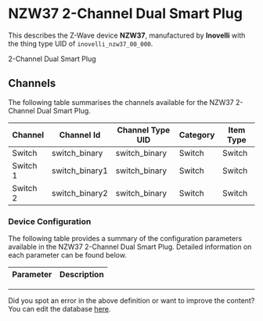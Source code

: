
# NZW37 2-Channel Dual Smart Plug

This describes the Z-Wave device **NZW37**, manufactured by **Inovelli** with the thing type UID of ```inovelli_nzw37_00_000```. 

2-Channel Dual Smart Plug

## Channels
The following table summarises the channels available for the NZW37 2-Channel Dual Smart Plug.

| Channel | Channel Id | Channel Type UID | Category | Item Type |
|---------|------------|------------------|----------|-----------|
| Switch | switch_binary | switch_binary | Switch | Switch |
| Switch 1 | switch_binary1 | switch_binary | Switch | Switch |
| Switch 2 | switch_binary2 | switch_binary | Switch | Switch |




### Device Configuration
The following table provides a summary of the configuration parameters available in the NZW37 2-Channel Dual Smart Plug.
Detailed information on each parameter can be found below.

| Parameter   | Description |
|-------------|-------------|




---

Did you spot an error in the above definition or want to improve the content?
You can edit the database [here](http://www.cd-jackson.com/index.php/zwave/zwave-device-database/zwave-device-list/devicesummary/625).


